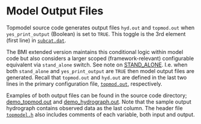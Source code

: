 # Model Output Files
Topmodel source code generates output files `hyd.out` and `topmod.out` when `yes_print_output` (Boolean) is set to `TRUE`.
This toggle is the 3rd element (first line) in [`subcat.dat`](../data/subcat.dat).

The BMI extended version maintains this conditional logic within model code but also considers a larger scoped (framework-relevant) configurable equivalent via `stand_alone` switch.
See note on [STAND_ALONE](./STAND_ALONE.md).
I.e. when both `stand_alone` and `yes_print_output` are `TRUE` then model output files are generated.
Recall that `topmod.out` and `hyd.out` are defined in the last two lines in the primary configuration file, [`topmod.out`](../data/topmod.run), respectively.   

Examples of both output files can be found in the source code directory; [demo_topmod.out](../refs/original_code_c/demo_topmod.out) and [demo_hydrograph.out](../refs/original_code_c/demo_hydrograph.out).
Note that the sample output hydrograph contains observed data as the last column.
The header file [`topmodel.h`](../include/topmodel.h) also includes comments of each variable, both input and output.